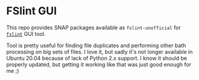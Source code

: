 FSlint GUI
==========

This repo provides SNAP packages available as `fslint-unofficial` for [`fslint`](https://github.com/pixelb/fslint) GUI tool.

Tool is pretty useful for finding file duplicates and performing other bath processing on big sets of files.
I love it, but sadly it's not longer available in Ubuntu 20.04 because of lack of Python 2.x support. I know it should be properly updated, but getting it working like that was just good enough for me ;)
